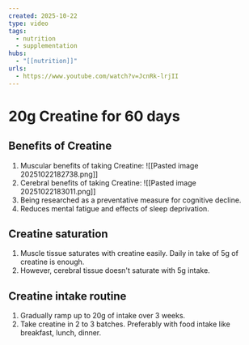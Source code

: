```yaml
---
created: 2025-10-22
type: video
tags:
  - nutrition
  - supplementation
hubs:
  - "[[nutrition]]"
urls:
  - https://www.youtube.com/watch?v=JcnRk-lrjII
---
```


# 20g Creatine for 60 days

## Benefits of Creatine

1. Muscular benefits of taking Creatine:
  ![[Pasted image 20251022182738.png]]
2. Cerebral benefits of taking Creatine:
  ![[Pasted image 20251022183011.png]]
3. Being researched as a preventative measure for cognitive decline.
4. Reduces mental fatigue and effects of sleep deprivation.

## Creatine saturation

1. Muscle tissue saturates with creatine easily. Daily in take of 5g of creatine is enough.
2. However, cerebral tissue doesn't saturate with 5g intake.

## Creatine intake routine

1. Gradually ramp up to 20g of intake over 3 weeks.
2. Take creatine in 2 to 3 batches. Preferably with food intake like breakfast, lunch, dinner.
